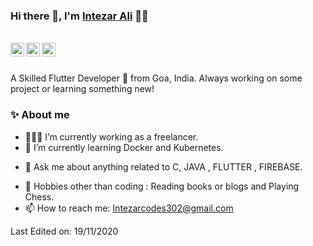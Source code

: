 ### Hi there 👋, I'm [Intezar Ali](https://github.com/Intezar-Dev-7) 👨‍💻

<br/>

<a href="https://www.linkedin.com/in/aman-atg/">
  <img align="left" alt="Aman's Linkedin" width="22px" src="https://cdn.jsdelivr.net/npm/simple-icons@v3/icons/linkedin.svg" />
</a>


<a href="https://instagram.com/intezar_7_">
  <img align="left" alt="Aman Ansari | Twitter" width="22px" src="https://cdn.jsdelivr.net/npm/simple-icons@v3/icons/twitter.svg" />
</a>

<a href="mailto:Intezarcodes302@gmail.com">
  <img align="left" alt="Aman's Email" width="22px" src="https://cdn.jsdelivr.net/npm/simple-icons@v3/icons/gmail.svg" />
</a>


<br />

<br/>

<p>
A Skilled Flutter Developer 🚀 from Goa, India. Always working on some project or learning something new!
<br/>


  
### ✨ About me

- 👨🏽‍💻 I’m currently working as a freelancer.
- 🌱 I’m currently learning Docker and Kubernetes.
<!--- 🤔 I’m looking for help for my future MERN projects.-->
- 💬 Ask me about anything related to C, JAVA , FLUTTER , FIREBASE.
<!--- ⚡️ Fun-Fact: I sleep at 6am 🙃. -->
- 🎿 Hobbies other than coding : Reading books or blogs and Playing Chess.
- 📫 How to reach me: Intezarcodes302@gmail.com






Last Edited on: 19/11/2020

